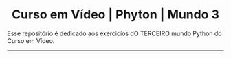 <h1 align="center"> Curso em Vídeo | Phyton | Mundo 3 </h1>
Esse repositório é dedicado aos exercicíos dO TERCEIRO mundo Python do Curso em Vídeo.

---
